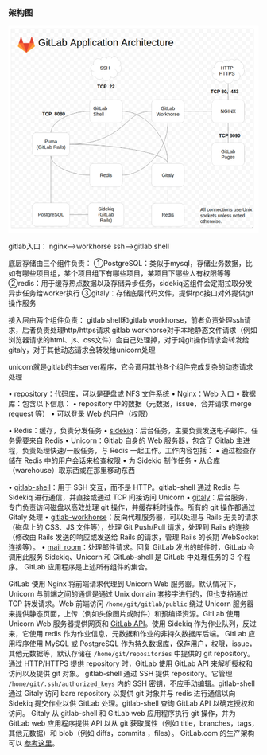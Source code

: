 ### 架构图

 ![file://c:\users\baoyon~1\appdata\local\temp\tmp7stcwu\1.png](原理.assets/1.png)

gitlab入口：
    nginx-->workhorse
    ssh-->gitlab shell
    
    
    
    
    
底层存储由三个组件负责：
①PostgreSQL：类似于mysql，存储业务数据，比如有哪些项目组，某个项目组下有哪些项目，某项目下哪些人有权限等等
②redis：用于缓存热点数据以及存储异步任务，sidekiq这组件会定期拉取分发异步任务给worker执行
③gitaly：存储底层代码文件，提供rpc接口对外提供git操作服务

接入层由两个组件负责：
gitlab shell和gitlab workhorse，前者负责处理ssh请求，后者负责处理http/https请求
gitlab workhorse对于本地静态文件请求（例如浏览器请求的html、js、css文件）会自己处理掉，对于纯git操作请求会转发给gitaly，对于其他动态请求会转发给unicorn处理

unicorn就是gitlab的主server程序，它会调用其他各个组件完成复杂的动态请求处理




• repository：代码库，可以是硬盘或 NFS 文件系统
• Nginx：Web 入口
• 数据库：包含以下信息：
• repository 中的数据（元数据，issue，合并请求 merge request 等）
• 可以登录 Web 的用户（权限）

• Redis：缓存，负责分发任务
• [sidekiq](https://github.com/mperham/sidekiq)：后台任务，主要负责发送电子邮件。任务需要来自 Redis
• Unicorn：Gitlab 自身的 Web 服务器，包含了 Gitlab 主进程，负责处理快速/一般任务，与 Redis 一起工作。工作内容包括：
• 通过检查存储在 Redis 中的用户会话来检查权限
• 为 Sidekiq 制作任务
• 从仓库（warehouse）取东西或在那里移动东西

• [gitlab-shell](https://gitlab.com/gitlab-org/gitlab-shell/)：用于 SSH 交互，而不是 HTTP。gitlab-shell 通过 Redis 与 Sidekiq 进行通信，并直接或通过 TCP 间接访问 Unicorn
• [gitaly](https://gitlab.com/gitlab-org/gitaly)：后台服务，专门负责访问磁盘以高效处理 git 操作，并缓存耗时操作。所有的 git 操作都通过 Gitaly 处理
• [gitlab-workhorse](https://gitlab.com/gitlab-org/gitlab-workhorse)：反向代理服务器，可以处理与 Rails 无关的请求（磁盘上的 CSS、JS 文件等），处理 Git Push/Pull 请求，处理到 Rails 的连接（修改由 Rails 发送的响应或发送给 Rails 的请求，管理 Rails 的长期 WebSocket 连接等）。
• [mail_room](https://github.com/tpitale/mail_room)：处理邮件请求。回复 GitLab 发出的邮件时，GitLab 会调用此服务
Sidekiq、Unicorn 和 GitLab-shell 是 GitLab 中处理任务的 3 个程序。
GitLab 应用程序是上述所有组件的集合。



GitLab 使用 Nginx 将前端请求代理到 Unicorn Web 服务器。默认情况下，Unicorn 与前端之间的通信是通过 Unix domain 套接字进行的，但也支持通过 TCP 转发请求。Web 前端访问 `/home/git/gitlab/public` 绕过 Unicorn 服务器来提供静态页面，上传（例如头像图片或附件）和预编译资源。GitLab 使用 Unicorn Web 服务器提供网页和 [GitLab API](https://gitlab.com/gitlab-org/gitlab-ce/tree/master/doc/api)。使用 Sidekiq 作为作业队列，反过来，它使用 redis 作为作业信息，元数据和作业的非持久数据库后端。
GitLab 应用程序使用 MySQL 或 PostgreSQL 作为持久数据库，保存用户，权限，issue，其他元数据等，默认存储在 `/home/git/repositories` 中提供的 git repository。
通过 HTTP/HTTPS 提供 repository 时，GitLab 使用 GitLab API 来解析授权和访问以及提供 git 对象。
gitlab-shell 通过 SSH 提供 repository。它管理 `/home/git/.ssh/authorized_keys` 内的 SSH 密钥，不应手动编辑。gitlab-shell 通过 Gitaly 访问 bare repository 以提供 git 对象并与 redis 进行通信以向 Sidekiq 提交作业以供 GitLab 处理。gitlab-shell 查询 GitLab API 以确定授权和访问。
Gitaly 从 gitlab-shell 和 GitLab web 应用程序执行 git 操作，并为 GitLab web 应用程序提供 API 以从 git 获取属性（例如 title，branches，tags，其他元数据）和 blob（例如 diffs，commits ，files）。
GitLab.com 的生产架构可以 [参考这里](https://about.gitlab.com/handbook/infrastructure/production-architecture/)。